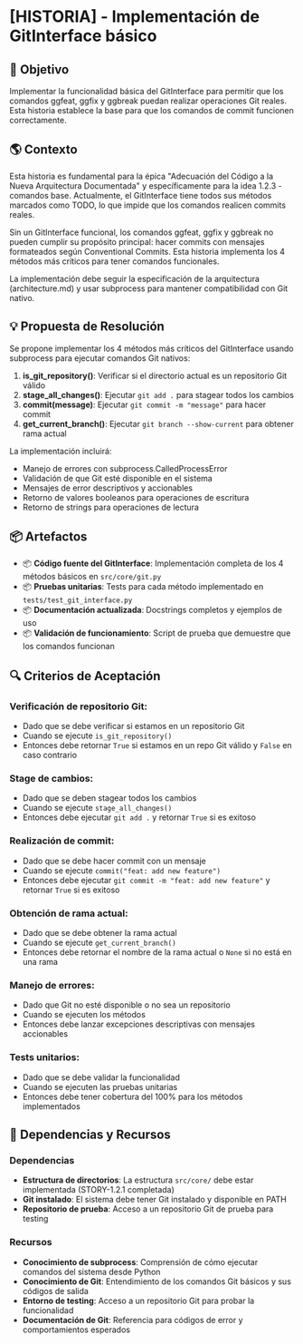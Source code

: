 # [HISTORIA] - Implementación de GitInterface básico

## 🎯 Objetivo

Implementar la funcionalidad básica del GitInterface para permitir que los comandos ggfeat, ggfix y ggbreak puedan realizar operaciones Git reales. Esta historia establece la base para que los comandos de commit funcionen correctamente.

## 🌎 Contexto

Esta historia es fundamental para la épica "Adecuación del Código a la Nueva Arquitectura Documentada" y específicamente para la idea 1.2.3 - comandos base. Actualmente, el GitInterface tiene todos sus métodos marcados como TODO, lo que impide que los comandos realicen commits reales.

Sin un GitInterface funcional, los comandos ggfeat, ggfix y ggbreak no pueden cumplir su propósito principal: hacer commits con mensajes formateados según Conventional Commits. Esta historia implementa los 4 métodos más críticos para tener comandos funcionales.

La implementación debe seguir la especificación de la arquitectura (architecture.md) y usar subprocess para mantener compatibilidad con Git nativo.

## 💡 Propuesta de Resolución

Se propone implementar los 4 métodos más críticos del GitInterface usando subprocess para ejecutar comandos Git nativos:

1. **is_git_repository()**: Verificar si el directorio actual es un repositorio Git válido
2. **stage_all_changes()**: Ejecutar `git add .` para stagear todos los cambios
3. **commit(message)**: Ejecutar `git commit -m "message"` para hacer commit
4. **get_current_branch()**: Ejecutar `git branch --show-current` para obtener rama actual

La implementación incluirá:
- Manejo de errores con subprocess.CalledProcessError
- Validación de que Git esté disponible en el sistema
- Mensajes de error descriptivos y accionables
- Retorno de valores booleanos para operaciones de escritura
- Retorno de strings para operaciones de lectura

## 📦 Artefactos

- 📦 **Código fuente del GitInterface**: Implementación completa de los 4 métodos básicos en `src/core/git.py`
- 📦 **Pruebas unitarias**: Tests para cada método implementado en `tests/test_git_interface.py`
- 📦 **Documentación actualizada**: Docstrings completos y ejemplos de uso
- 📦 **Validación de funcionamiento**: Script de prueba que demuestre que los comandos funcionan

## 🔍 Criterios de Aceptación

### Verificación de repositorio Git:
- Dado que se debe verificar si estamos en un repositorio Git
- Cuando se ejecute `is_git_repository()`
- Entonces debe retornar `True` si estamos en un repo Git válido y `False` en caso contrario

### Stage de cambios:
- Dado que se deben stagear todos los cambios
- Cuando se ejecute `stage_all_changes()`
- Entonces debe ejecutar `git add .` y retornar `True` si es exitoso

### Realización de commit:
- Dado que se debe hacer commit con un mensaje
- Cuando se ejecute `commit("feat: add new feature")`
- Entonces debe ejecutar `git commit -m "feat: add new feature"` y retornar `True` si es exitoso

### Obtención de rama actual:
- Dado que se debe obtener la rama actual
- Cuando se ejecute `get_current_branch()`
- Entonces debe retornar el nombre de la rama actual o `None` si no está en una rama

### Manejo de errores:
- Dado que Git no esté disponible o no sea un repositorio
- Cuando se ejecuten los métodos
- Entonces debe lanzar excepciones descriptivas con mensajes accionables

### Tests unitarios:
- Dado que se debe validar la funcionalidad
- Cuando se ejecuten las pruebas unitarias
- Entonces debe tener cobertura del 100% para los métodos implementados

## 🔗 Dependencias y Recursos

### Dependencias

- **Estructura de directorios**: La estructura `src/core/` debe estar implementada (STORY-1.2.1 completada)
- **Git instalado**: El sistema debe tener Git instalado y disponible en PATH
- **Repositorio de prueba**: Acceso a un repositorio Git de prueba para testing

### Recursos

- **Conocimiento de subprocess**: Comprensión de cómo ejecutar comandos del sistema desde Python
- **Conocimiento de Git**: Entendimiento de los comandos Git básicos y sus códigos de salida
- **Entorno de testing**: Acceso a un repositorio Git para probar la funcionalidad
- **Documentación de Git**: Referencia para códigos de error y comportamientos esperados
